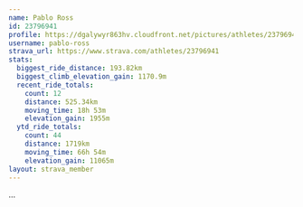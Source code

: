 ```yaml
---
name: Pablo Ross
id: 23796941
profile: https://dgalywyr863hv.cloudfront.net/pictures/athletes/23796941/14615399/1/large.jpg
username: pablo-ross
strava_url: https://www.strava.com/athletes/23796941
stats:
  biggest_ride_distance: 193.82km
  biggest_climb_elevation_gain: 1170.9m
  recent_ride_totals:
    count: 12
    distance: 525.34km
    moving_time: 18h 53m
    elevation_gain: 1955m
  ytd_ride_totals:
    count: 44
    distance: 1719km
    moving_time: 66h 54m
    elevation_gain: 11065m
layout: strava_member
--- 
```

...
